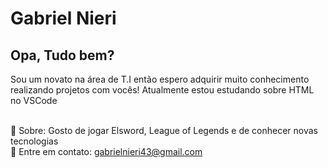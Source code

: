 # Gabriel Nieri

## Opa, Tudo bem?
Sou um novato na área de T.I então espero adquirir muito conhecimento realizando projetos com vocês!
Atualmente estou estudando sobre HTML no VSCode

<br/>  💬 Sobre: Gosto de jogar Elsword, League of Legends e de conhecer novas tecnologias
<br/> :email: Entre em contato: gabrielnieri43@gmail.com

